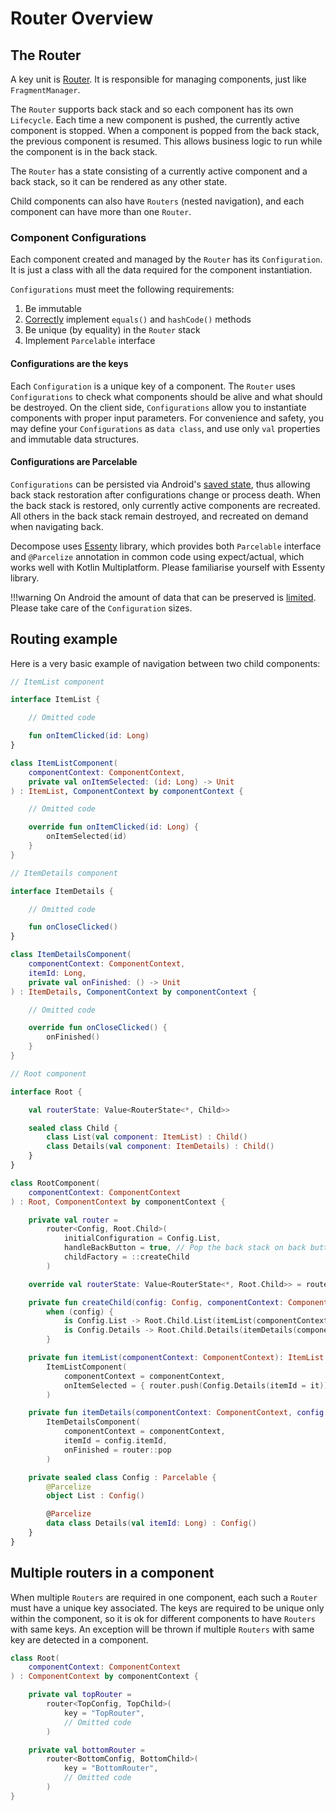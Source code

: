 # Router Overview

## The Router

A key unit is [Router](https://github.com/arkivanov/Decompose/blob/master/decompose/src/commonMain/kotlin/com/arkivanov/decompose/router/Router.kt). It is responsible for managing components, just like `FragmentManager`.

The `Router` supports back stack and so each component has its own `Lifecycle`. Each time a new component is pushed, the currently active component is stopped. When a component is popped from the back stack, the previous component is resumed. This allows business logic to run while the component is in the back stack.

The `Router` has a state consisting of a currently active component and a back stack, so it can be rendered as any other state.

Child components can also have `Routers` (nested navigation), and each component can have more than one `Router`.

### Component Configurations

Each component created and managed by the `Router` has its `Configuration`. It is just a class with all the data required for the component instantiation.

`Configurations` must meet the following requirements:

1. Be immutable
2. [Correctly](https://docs.oracle.com/javase/8/docs/api/java/lang/Object.html#hashCode--) implement `equals()` and `hashCode()` methods
3. Be unique (by equality) in the `Router` stack
4. Implement `Parcelable` interface

#### Configurations are the keys

Each `Configuration` is a unique key of a component. The `Router` uses `Configurations` to check what components should be alive and what should be destroyed. On the client side, `Configurations` allow you to instantiate components with proper input parameters. For convenience and safety, you may define your `Configurations` as `data class`, and use only `val` properties and immutable data structures.

#### Configurations are Parcelable

`Configurations` can be persisted via Android's [saved state](https://developer.android.com/guide/components/activities/activity-lifecycle#save-simple,-lightweight-ui-state-using-onsaveinstancestate), thus allowing back stack restoration after configurations change or process death. When the back stack is restored, only currently active components are recreated. All others in the back stack remain destroyed, and recreated on demand when navigating back.

Decompose uses [Essenty](https://github.com/arkivanov/Essenty) library, which provides both `Parcelable` interface and `@Parcelize` annotation in common code using expect/actual, which works well with Kotlin Multiplatform. Please familiarise yourself with Essenty library.

!!!warning
    On Android the amount of data that can be preserved is [limited](https://developer.android.com/guide/components/activities/parcelables-and-bundles). Please take care of the `Configuration` sizes.

## Routing example

Here is a very basic example of navigation between two child components:

```kotlin
// ItemList component

interface ItemList {

    // Omitted code

    fun onItemClicked(id: Long)
}

class ItemListComponent(
    componentContext: ComponentContext,
    private val onItemSelected: (id: Long) -> Unit
) : ItemList, ComponentContext by componentContext {

    // Omitted code

    override fun onItemClicked(id: Long) {
        onItemSelected(id)
    }
}
```

```kotlin
// ItemDetails component

interface ItemDetails {

    // Omitted code

    fun onCloseClicked()
}

class ItemDetailsComponent(
    componentContext: ComponentContext,
    itemId: Long,
    private val onFinished: () -> Unit
) : ItemDetails, ComponentContext by componentContext {

    // Omitted code

    override fun onCloseClicked() {
        onFinished()
    }
}
```

```kotlin
// Root component

interface Root {

    val routerState: Value<RouterState<*, Child>>

    sealed class Child {
        class List(val component: ItemList) : Child()
        class Details(val component: ItemDetails) : Child()
    }
}

class RootComponent(
    componentContext: ComponentContext
) : Root, ComponentContext by componentContext {

    private val router =
        router<Config, Root.Child>(
            initialConfiguration = Config.List,
            handleBackButton = true, // Pop the back stack on back button press
            childFactory = ::createChild
        )

    override val routerState: Value<RouterState<*, Root.Child>> = router.state

    private fun createChild(config: Config, componentContext: ComponentContext): Root.Child =
        when (config) {
            is Config.List -> Root.Child.List(itemList(componentContext))
            is Config.Details -> Root.Child.Details(itemDetails(componentContext, config))
        }

    private fun itemList(componentContext: ComponentContext): ItemList =
        ItemListComponent(
            componentContext = componentContext,
            onItemSelected = { router.push(Config.Details(itemId = it)) }
        )

    private fun itemDetails(componentContext: ComponentContext, config: Config.Details): ItemDetails =
        ItemDetailsComponent(
            componentContext = componentContext,
            itemId = config.itemId,
            onFinished = router::pop
        )

    private sealed class Config : Parcelable {
        @Parcelize
        object List : Config()

        @Parcelize
        data class Details(val itemId: Long) : Config()
    }
}
```

## Multiple routers in a component

When multiple `Routers` are required in one component, each such a `Router` must have a unique key associated. The keys are required to be
unique only within the component, so it is ok for different components to have `Routers` with same keys. An exception will be thrown if
multiple `Routers` with same key are detected in a component.

```kotlin
class Root(
    componentContext: ComponentContext
) : ComponentContext by componentContext {

    private val topRouter =
        router<TopConfig, TopChild>(
            key = "TopRouter",
            // Omitted code
        )

    private val bottomRouter =
        router<BottomConfig, BottomChild>(
            key = "BottomRouter",
            // Omitted code
        )
}
```
